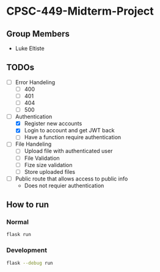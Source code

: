 # CPSC-449-Midterm-Project

## Group Members

- Luke Eltiste

## TODOs

- [ ] Error Handeling
  - [ ] 400
  - [ ] 401
  - [ ] 404
  - [ ] 500
- [ ] Authentication
  - [x] Register new accounts
  - [x] Login to account and get JWT back
  - [ ] Have a function require authentication
- [ ] File Handeling
  - [ ] Upload file with authenticated user
  - [ ] File Validation
  - [ ] Fize size validation
  - [ ] Store uploaded files
- [ ] Public route that allows access to public info
  - Does not requier authentication

## How to run

### Normal

```sh
flask run
```

### Development

```sh
flask --debug run
```
